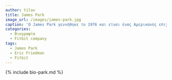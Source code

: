 ```yaml
---
author: tilav
title: James Park
image_url: /images/james-park.jpg
caption: 'Ο James Park γεννήθηκε το 1976 και είναι ένας Αμερικανός επιχειρηματίας της τεχνολογίας με καταγωγή από τη Νότια Κορέα. Ξεκίνησε την Fitbit με τον Eric Friedman το 2007 και ανέλαβε ως CEO και πρόεδρος.'
categories:
  - Βιογραφία 
  - Fitbit company 
tags:
  - James Park
  - Eric Friedman
  - Fitbit
---
```



{% include bio-park.md %}
